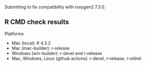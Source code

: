 
Submitting to fix compatibility with roxygen2 7.3.0.


## R CMD check results

Platforms

* Mac (local): R 4.3.2
* Mac (mac-builder): r-release
* Windows (win-builder): r-devel and r-release
* Mac, Windows, Linux (github actions): r-devel, r-release, r-oldrel




